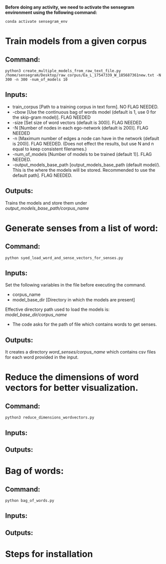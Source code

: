 **Before doing any activity, we need to activate the sensegram environment using the following command:**
```
conda activate sensegram_env
```

# Train models from a given corpus
## Command:
```
python3 create_multiple_models_from_raw_text_file.py /home/sensegram/Desktop/raw_corpus/Ea_L_17547339_W_185687361new.txt -N 300 -n 300 -num_of_models 10
```
## Inputs:
 - train_corpus [Path to a training corpus in text form]. NO FLAG NEEDED.
 - -cbow [Use the continuous bag of words model (default is 1, use 0 for the skip-gram model)]. FLAG NEEDED
 - -size [Set size of word vectors (default is 300)]. FLAG NEEDED
 - -N [Number of nodes in each ego-network (default is 200)]. FLAG NEEDED
 - -n [Maximum number of edges a node can have in the network (default is 200)]. FLAG NEEDED. (Does not effect the results, but use N and n equal to keep consistent filenames.)
 - -num_of_models [Number of models to be trained (default 1)]. FLAG NEEDED.
 - -output_models_base_path [output_models_base_path (default model/). This is the where the models will be stored. Recommended to use the default path]. FLAG NEEDED.

## Outputs:
Trains the models and store them under _output_models_base_path/corpus_name_


# Generate senses from a list of word:
## Command:
```
python syed_load_word_and_sense_vectors_for_senses.py 
```
## Inputs:
Set the following variables in the file before executing the command.
 - corpus_name 
 - model_base_dir [Directory in which the models are present]

Effective directory path used to load the models is: 
_model_base_dir/corpus_name_

 - The code asks for the path of file which contains words to get senses.
## Outputs:
It creates a directory _word_senses/corpus_name_ which contains csv files for each word provided in the input.


# Reduce the dimensions of word vectors for better visualization.
## Command:
```
python3 reduce_dimensions_wordvectors.py 
```
## Inputs:
## Outputs:

# Bag of words:
## Command:
```
python bag_of_words.py
```
## Inputs:
## Outputs:

# Steps for installation

